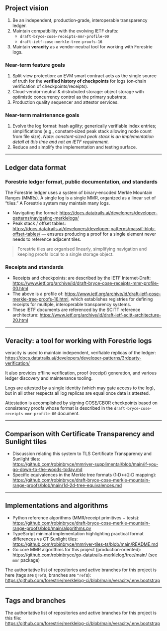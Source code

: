 ## Project vision

1. Be an independent, production‑grade, interoperable transparency ledger.
2. Maintain compatibility with the evolving IETF drafts:
   - `draft-bryce-cose-receipts-mmr-profile-00`
   - `draft-ietf-cose-merkle-tree-proofs-16`
3. Maintain **veracity** as a vendor‑neutral tool for working with Forestrie logs.

### Near‑term feature goals

1. Split‑view protection: an EVM smart contract acts as the single source of truth for the **verified history of checkpoints** for logs (on‑chain verification of checkpoints/receipts).
2. Cloud‑vendor‑neutral & distrubuted storage: object storage with optimistic concurrency control as the primary substrate.
4. Production quality sequencer and attestor services.

### Near‑term maintenance goals

1. Evolve the log format: hash agility; generically verifiable index entries; simplifications (e.g., constant‑sized peak stack allowing node count from file size). _Note: constant‑sized peak stack is an implementation detail at this time and not an IETF requirement._
2. Reduce and simplify the implementation and testing surface.

---

## Ledger data format

### Forestrie ledger format, public documentation, and standards

The Forestrie ledger uses a system of binary‑encoded Merkle Mountain Ranges (MMRs). A single log is a single MMR, organized as a linear set of “tiles.” A Forestrie system may maintain many logs.

- Navigating the format: <https://docs.datatrails.ai/developers/developer-patterns/navigating-merklelogs/>
- Peak stack / offset tables: <https://docs.datatrails.ai/developers/developer-patterns/massif-blob-offset-tables/> — ensures producing a proof for a single element never needs to reference adjacent tiles.

> Forestrie tiles are organised linearly, simplifying navigation and keeping proofs local to a single storage object.

### Receipts and standards

- Receipts and checkpoints: are described by the IETF Internet‑Draft: <https://www.ietf.org/archive/id/draft-bryce-cose-receipts-mmr-profile-00.html>
- The above is a profile of: <https://www.ietf.org/archive/id/draft-ietf-cose-merkle-tree-proofs-16.html>, which establishes registries for defining receipts for multiple, interoperable transparency systems.
- These IETF documents are referenced by the SCITT reference architecture: <https://www.ietf.org/archive/id/draft-ietf-scitt-architecture-20.html>

---

## Veracity: a tool for working with Forestrie logs

veracity is used to maintain independent, verifiable replicas of the ledger: <https://docs.datatrails.ai/developers/developer-patterns/3rdparty-verification/>

It also provides offline verification, proof (receipt) generation, and various ledger discovery and maintenance tooling.

Logs are attested by a single identity (which may gate access to the log), but in all other respects all log replicas are equal once data is attested.

Attestation is accomplished by signing COSE/CBOR checkpoints based on consistency proofs whose format is described in the `draft-bryce-cose-receipts-mmr-profile-00` document.

---

## Comparison with Certificate Transparency and Sunlight tiles

- Discussion relating this system to TLS Certificate Transparency and Sunlight tiles:  
  <https://github.com/robinbryce/mmriver-supplimental/blob/main/if-you-go-down-to-the-woods-today.md>
- Specific equivalences in the Merkle tree formats (1‑D↔2‑D mapping):  
  <https://github.com/robinbryce/draft-bryce-cose-merkle-mountain-range-proofs/blob/main/1d-2d-tree-equivalences.md>

---

## Implementations and algorithms

- Python reference algorithms (MMR/receipt primitives + tests):  
  <https://github.com/robinbryce/draft-bryce-cose-merkle-mountain-range-proofs/blob/main/algorithms.py>
- TypeScript minimal implementation highlighting practical format differences vs CT Sunlight tiles:  
  <https://github.com/robinbryce/mmriver-tiles-ts/blob/main/README.md>
- Go core MMR algorithms for this project (production‑oriented):  
  <https://github.com/robinbryce/go-datatrails-merklelog/tree/main/> (see `mmr` package)

The authoritative list of repositories and active branches for this project is here (tags are `@ref`s, branches are `^ref`s):  
<https://github.com/forestrie/merklelog-ci/blob/main/veracity/.env.bootstrap>

---

## Tags and branches

The authoritative list of repositories and active branches for this project is this file:  
<https://github.com/forestrie/merklelog-ci/blob/main/veracity/.env.bootstrap>


